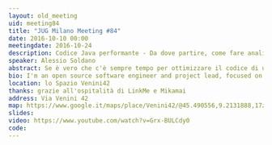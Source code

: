 ```yaml
---
layout: old_meeting
uid: meeting84
title: "JUG Milano Meeting #84"
date: 2016-10-10 00:00
meetingdate: 2016-10-24
description: Codice Java performante - Da dove partire, come fare analisi e quali errori comuni evitare
speaker: Alessio Soldano
abstract: Se è vero che c'è sempre tempo per ottimizzare il codice di un'applicazione, ogni sviluppatore Java dovrebbe sempre evitare a priori una serie di leggerezze che minano le performance di qualunque applicazione nel momento in cui il carico cresce. In questa presentazione verranno mostrati best practices ed errori comuni attraverso esempi pratici di linee di codice. Verrà illustrato come evitare i più comuni sprechi nell'allocazione della memoria e spiegato perché un'efficiente allocazione della memoria porti ad applicazioni più veloci oltre che più scalabili. Verranno inoltre presentati alcuni tool e mostrato come essi possano essere utilizzati per l'analisi delle prestazioni.
bio: I'm an open source software engineer and project lead, focused on the web services area and working on the web services stack of the JBoss / Red Hat application server while contributing to Apache CXF and Apache WSS4J projects. I'm involved with some standardization bodies (World Wide Web Consortium (W3C), OASIS and the Java Community Process (JCP)) on behalf of Red Hat in the web services area. I'm presenting from time to time to the community on the web services achievements and Red Hat plans.
location: lo Spazio Venini42
thanks: grazie all'ospitalità di LinkMe e Mikamai
address: Via Venini 42
map: https://www.google.it/maps/place/Venini42/@45.490556,9.2131888,17z/data=!3m1!4b1!4m5!3m4!1s0x4786c6de20e6362f:0xc95afb6f555f4ed6!8m2!3d45.490556!4d9.2153775
slides:
video: https://www.youtube.com/watch?v=Grx-BULCdy0
code:
---
```

